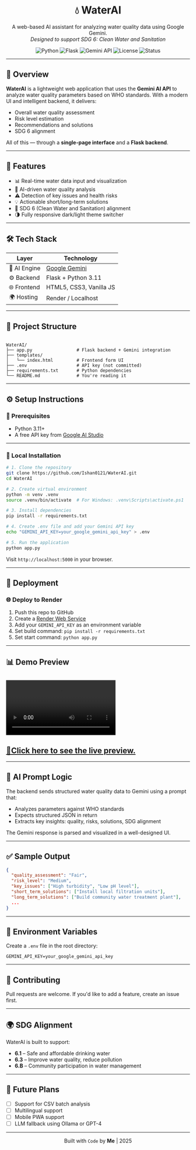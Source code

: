 <h1 align="center">💧 WaterAI</h1>
<p align="center">
A web-based AI assistant for analyzing water quality data using Google Gemini.
<br/>
<em>Designed to support SDG 6: Clean Water and Sanitation</em>
</p>

<p align="center">
  <img alt="Python" src="https://img.shields.io/badge/Python-3.11+-blue?logo=python">
  <img alt="Flask" src="https://img.shields.io/badge/Flask-Microframework-black?logo=flask">
  <img alt="Gemini API" src="https://img.shields.io/badge/Gemini%20API-Google%20LLM-red?logo=google">
  <img alt="License" src="https://img.shields.io/github/license/yourusername/WaterAI">
  <img alt="Status" src="https://img.shields.io/badge/Status-Working-success">
</p>

---

## 📌 Overview

**WaterAI** is a lightweight web application that uses the **Gemini AI API** to analyze water quality parameters based on WHO standards. With a modern UI and intelligent backend, it delivers:

- Overall water quality assessment
- Risk level estimation
- Recommendations and solutions
- SDG 6 alignment

All of this — through a **single-page interface** and a **Flask backend**.

---

## 🧠 Features

- 📊 Real-time water data input and visualization
- 🧪 AI-driven water quality analysis
- ⚠️ Detection of key issues and health risks
- 💡 Actionable short/long-term solutions
- 🎯 SDG 6 (Clean Water and Sanitation) alignment
- 🌗 Fully responsive dark/light theme switcher

---

## 🛠 Tech Stack

| Layer        | Technology                     |
|--------------|--------------------------------|
| 🧠 AI Engine  | [Google Gemini](https://ai.google.dev/) |
| ⚙️ Backend    | Flask + Python 3.11            |
| 🌐 Frontend   | HTML5, CSS3, Vanilla JS        |
| 🌍 Hosting    | Render / Localhost             |

---

## 📁 Project Structure

```

WaterAI/
├── app.py                 # Flask backend + Gemini integration
├── templates/
│   └── index.html         # Frontend form UI
├── .env                   # API key (not committed)
├── requirements.txt       # Python dependencies
└── README.md              # You're reading it

````

---

## ⚙️ Setup Instructions

### 🔐 Prerequisites

- Python 3.11+
- A free API key from [Google AI Studio](https://makersuite.google.com/app/apikey)

---

### 🧪 Local Installation

```bash
# 1. Clone the repository
git clone https://github.com/Ishan0121/WaterAI.git
cd WaterAI

# 2. Create virtual environment
python -m venv .venv
source .venv/bin/activate  # For Windows: .venv\Scripts\activate.ps1

# 3. Install dependencies
pip install -r requirements.txt

# 4. Create .env file and add your Gemini API key
echo "GEMINI_API_KEY=your_google_gemini_api_key" > .env

# 5. Run the application
python app.py
````

Visit `http://localhost:5000` in your browser.

---

## 🚀 Deployment

### 🌐 Deploy to Render

1. Push this repo to GitHub
2. Create a [Render Web Service](https://render.com/)
3. Add your `GEMINI_API_KEY` as an environment variable
4. Set build command: `pip install -r requirements.txt`
5. Set start command: `python app.py`

---

## 📊 Demo Preview

<!-- > *(Insert a GIF or screenshot here of the form + results)*
> I can help you create one if you want it polished. -->

<video src="./preview/preview.mp4" controls preload></video>
---
## [🎥Click here to see the live preview.](https://waterai.onrender.com/)
---

## 🧠 AI Prompt Logic

The backend sends structured water quality data to Gemini using a prompt that:

* Analyzes parameters against WHO standards
* Expects structured JSON in return
* Extracts key insights: quality, risks, solutions, SDG alignment

The Gemini response is parsed and visualized in a well-designed UI.

---

## ✅ Sample Output

```json
{
  "quality_assessment": "Fair",
  "risk_level": "Medium",
  "key_issues": ["High turbidity", "Low pH level"],
  "short_term_solutions": ["Install local filtration units"],
  "long_term_solutions": ["Build community water treatment plant"],
  ...
}
```

---

## 📑 Environment Variables

Create a `.env` file in the root directory:

```env
GEMINI_API_KEY=your_google_gemini_api_key
```

---

## 🤝 Contributing

Pull requests are welcome. If you'd like to add a feature, create an issue first.

---

<!-- ## 📜 License

This project is licensed under the MIT License — see the [LICENSE](LICENSE) file for details.

--- -->

## 🌍 SDG Alignment

WaterAI is built to support:

* **6.1** – Safe and affordable drinking water
* **6.3** – Improve water quality, reduce pollution
* **6.B** – Community participation in water management

---

## 🧬 Future Plans

* [ ] Support for CSV batch analysis
* [ ] Multilingual support
* [ ] Mobile PWA support
* [ ] LLM fallback using Ollama or GPT-4

---

<p align="center">
  Built with <code>Code</code> by <b>Me</b> | 2025
</p>